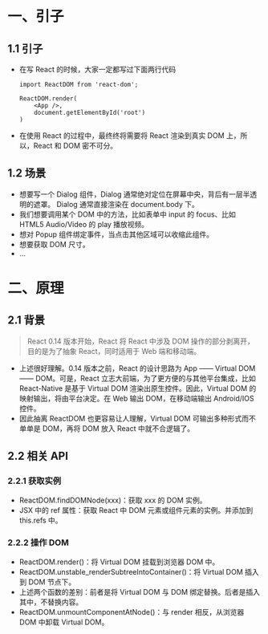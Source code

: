 # 一、引子
## 1.1 引子
- 在写 React 的时候，大家一定都写过下面两行代码

	```
	import ReactDOM from 'react-dom';
	
	ReactDOM.render(
		<App />,
		document.getElementById('root')
	)
	```
- 在使用 React 的过程中，最终终将需要将 React 渲染到真实 DOM 上，所以，React 和 DOM 密不可分。

## 1.2 场景
- 想要写一个 Dialog 组件，Dialog 通常绝对定位在屏幕中央，背后有一层半透明的遮罩。 Dialog 通常直接渲染在 document.body 下。
- 我们想要调用某个 DOM 中的方法，比如表单中 input 的 focus、比如 HTML5 Audio/Video 的 play 播放视频。
- 想对 Popup 组件绑定事件，当点击其他区域可以收缩此组件。
- 想要获取 DOM 尺寸。
- ...


# 二、原理
## 2.1 背景
> React 0.14 版本开始，React 将 React 中涉及 DOM 操作的部分剥离开，目的是为了抽象 React，同时适用于 Web 端和移动端。

- 上述很好理解。0.14 版本之前，React 的设计思路为 App —— Virtual DOM —— DOM。可是，React 立志大前端，为了更方便的与其他平台集成，比如 React-Native 是基于 Virtual DOM 渲染出原生控件。因此，Virtual DOM 的映射输出，将由平台决定。在 Web 输出 DOM，在移动端输出 Android/IOS 控件。
- 因此抽离 ReactDOM 也更容易让人理解，Virtual DOM 可输出多种形式而不单单是 DOM，再将 DOM 放入 React 中就不合逻辑了。

## 2.2 相关 API
### 2.2.1 获取实例
- ReactDOM.findDOMNode(xxx)：获取 xxx 的 DOM 实例。
- JSX 中的 ref 属性：获取 React 中 DOM 元素或组件元素的实例。并添加到 this.refs 中。

### 2.2.2 操作 DOM
- ReactDOM.render()：将 Virtual DOM 挂载到浏览器 DOM 中。
- ReactDOM.unstable_renderSubtreeIntoContainer()：将 Virtual DOM 插入到 DOM 节点下。
- 上述两个函数的差别：前者是将 Virtual DOM 与 DOM 绑定替换。后者是插入其中，不替换内容。
- ReactDOM.unmountComponentAtNode()：与 render 相反，从浏览器 DOM 中卸载 Virtual DOM。


